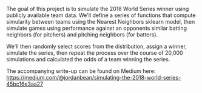 The goal of this project is to simulate the 2018 World Series winner using publicly available team data. We'll define a series 
of functions that compute simularity between teams using the Nearest Neighbors sklearn model, then simulate games using performance
against an opponents similar batting neighbors (for pitchers) and pitching neighbors (for batters).

We'll then randomly select scores from the distribution, assign a winner, simulate the series, then repeat the process
over the course of 20,000 simulations and calculated the odds of a team winning the series.

The accompanying write-up can be found on Medium here: https://medium.com/@jordanbean/simulating-the-2018-world-series-45bc16e3aa27
